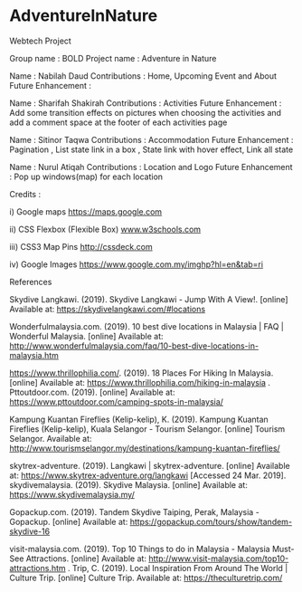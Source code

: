 # AdventureInNature
Webtech Project


Group name : BOLD
Project name : Adventure in Nature


Name : Nabilah Daud
Contributions : Home, Upcoming Event and About
Future Enhancement : 


Name : Sharifah Shakirah
Contributions : Activities
Future Enhancement : Add some transition effects on pictures when choosing the activities and add a comment space at the footer of each activities page

Name : Sitinor Taqwa
Contributions :  Accommodation
Future Enhancement : Pagination , List state link in a box , State link with hover effect, Link all state

Name : Nurul Atiqah
Contributions : Location and Logo
Future Enhancement : Pop up windows(map) for each location



Credits :

i) Google maps https://maps.google.com

ii) CSS Flexbox (Flexible Box) www.w3schools.com

iii) CSS3 Map Pins http://cssdeck.com

iv) Google Images https://www.google.com.my/imghp?hl=en&tab=ri


References

Skydive Langkawi. (2019). Skydive Langkawi - Jump With A View!. [online] Available at: https://skydivelangkawi.com/#locations 

Wonderfulmalaysia.com. (2019). 10 best dive locations in Malaysia | FAQ | Wonderful Malaysia. [online] Available at: http://www.wonderfulmalaysia.com/faq/10-best-dive-locations-in-malaysia.htm 

https://www.thrillophilia.com/. (2019). 18 Places For Hiking In Malaysia. [online] Available at: https://www.thrillophilia.com/hiking-in-malaysia 
.
Pttoutdoor.com. (2019). [online] Available at: https://www.pttoutdoor.com/camping-spots-in-malaysia/ 

Kampung Kuantan Fireflies (Kelip-kelip), K. (2019). Kampung Kuantan Fireflies (Kelip-kelip), Kuala Selangor - Tourism Selangor. [online] Tourism Selangor. Available at: http://www.tourismselangor.my/destinations/kampung-kuantan-fireflies/ 

skytrex-adventure. (2019). Langkawi | skytrex-adventure. [online] Available at: https://www.skytrex-adventure.org/langkawi [Accessed 24 Mar. 2019].
skydivemalaysia. (2019). Skydive Malaysia. [online] Available at: https://www.skydivemalaysia.my/ 

Gopackup.com. (2019). Tandem Skydive Taiping, Perak, Malaysia - Gopackup. [online] Available at: https://gopackup.com/tours/show/tandem-skydive-16 

visit-malaysia.com. (2019). Top 10 Things to do in Malaysia - Malaysia Must-See Attractions. [online] Available at: http://www.visit-malaysia.com/top10-attractions.htm 
.
Trip, C. (2019). Local Inspiration From Around The World | Culture Trip. [online] Culture Trip. Available at: https://theculturetrip.com/ 



